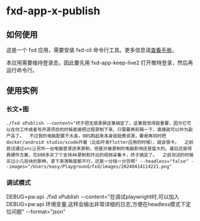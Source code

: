 # fxd-app-x-publish

## 如何使用

这是一个 fxd 应用，需要安装 fxd-cli 命令行工具。更多信息请[查看手册](https://ft07.com/fxd/)。

本应用需要维持登录态，因此要先用 fxd-app-keep-live2 打开推特登录，然后再运行命令行。

## 使用实例

### 长文+图

`./fxd xPublish --content="终于把无感录屏这事搞定了。这事我觉得挺重要，因为它可以在你工作或者写开源项目的时候直接把过程录制下来，只需要再剪辑一下，直接就可以作为副产品了。  不过我的电脑配置不太高，OBS跑起来本身就挺费资源，要是再同时把 docker/android studio/xcode开着（比如开发Flutter应用的时候），就会很卡。  之前尝试通过vnc让另外一台电脑登录进来录制，但是对被录制的电脑影响还是蛮大的。最后还是得靠硬件方案，花600多买了个支持4K录制和环出的视频采集卡，终于搞定了。  之前测试的时候买过小几百块的那种，录下来清晰度都不行，还是一分钱一分货啊" --headless="false" --images="/Users/easy/Playground/fxd/images/20240414114221.png"`

### 调试模式

DEBUG=pw:api ./fxd xPublish --content="在调试playwright时,可以加入DEBUG=pw:api 环境变量,这样会输出非常详细的日志,方便在headless模式下定位问题" --format="json"

